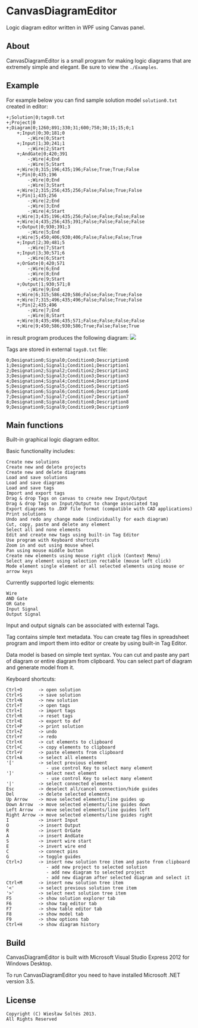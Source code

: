 ﻿# CanvasDiagramEditor

  Logic diagram editor written in WPF using Canvas panel.

## About

  CanvasDiagramEditor is a small program for making logic diagrams
  that are extremely simple and elegant. Be sure to view the `./Examples`.

## Example

  For example below you can find sample solution model `solution0.txt` created in editor:

    +;Solution|0;tags0.txt
    +;Project|0
    +;Diagram|0;1260;891;330;31;600;750;30;15;15;0;1
        +;Input|0;30;181;0
            -;Wire|0;Start
        +;Input|1;30;241;1
            -;Wire|2;Start
        +;AndGate|0;420;391
            -;Wire|4;End
            -;Wire|5;Start
        +;Wire|0;315;196;435;196;False;True;True;False
        +;Pin|0;435;196
            -;Wire|0;End
            -;Wire|3;Start
        +;Wire|2;315;256;435;256;False;False;True;False
        +;Pin|1;435;256
            -;Wire|2;End
            -;Wire|3;End
            -;Wire|4;Start
        +;Wire|3;435;196;435;256;False;False;False;False
        +;Wire|4;435;256;435;391;False;False;False;False
        +;Output|0;930;391;3
            -;Wire|5;End
        +;Wire|5;450;406;930;406;False;False;False;True
        +;Input|2;30;481;5
            -;Wire|7;Start
        +;Input|3;30;571;6
            -;Wire|6;Start
        +;OrGate|0;420;571
            -;Wire|6;End
            -;Wire|8;End
            -;Wire|9;Start
        +;Output|1;930;571;8
            -;Wire|9;End
        +;Wire|6;315;586;420;586;False;False;True;False
        +;Wire|7;315;496;435;496;False;False;True;False
        +;Pin|2;435;496
            -;Wire|7;End
            -;Wire|8;Start
        +;Wire|8;435;496;435;571;False;False;False;False
        +;Wire|9;450;586;930;586;True;False;False;True

  in result program produces the following diagram: <img src="http://i43.tinypic.com/nbzsp5.png" border="0">

  Tags are stored in external `tags0.txt` file:

    0;Designation0;Signal0;Condition0;Description0
    1;Designation1;Signal1;Condition1;Description1
    2;Designation2;Signal2;Condition2;Description2
    3;Designation3;Signal3;Condition3;Description3
    4;Designation4;Signal4;Condition4;Description4
    5;Designation5;Signal5;Condition5;Description5
    6;Designation6;Signal6;Condition6;Description6
    7;Designation7;Signal7;Condition7;Description7
    8;Designation8;Signal8;Condition8;Description8
    9;Designation9;Signal9;Condition9;Description9

## Main functions

  Built-in graphical logic diagram editor.
  
  Basic functionality includes:

    Create new solutions
    Create new and delete projects
    Create new and delete diagrams
    Load and save solutions
    Load and save diagrams
    Load and save tags
    Import and export tags
    Drag & drop Tags on canvas to create new Input/Output
    Drag & drop Tags on Input/Output to change associated tag
    Export diagrams to .DXF file format (compatible with CAD applications)
    Print solutions
    Undo and redo any change made (individually for each diagram)
    Cut, copy, paste and delete any element
    Select all and none elements
    Edit and create new tags using built-in Tag Editor
    Use program with Keyboard shortcuts
    Zoom in and out using mouse wheel
    Pan using mouse middle button
    Create new elements using mouse right click (Context Menu)
    Select any element using selection rectable (mouse left click)
    Mode element single element or all selected elements using mouse or arrow keys

  Currently supported logic elements:

    Wire
    AND Gate
    OR Gate
    Input Signal
    Output Signal

  Input and output signals can be associated with external Tags.
  
  Tag contains simple text metadata. You can create tag files in spreadsheet program and 
  import them into editor or create by using built-in Tag Editor.
  
  Data model is based on simple text syntax. You can cut and paste any part of diagram or entire diagram
  from clipboard. You can select part of diagram and generate model from it.

  Keyboard shortcuts:

    Ctrl+O      -> open solution
    Ctrl+S      -> save solution
    Ctrl+N      -> new solution
    Ctrl+T      -> open tags
    Ctrl+I      -> import tags
    Ctrl+R      -> reset tags
    Ctrl+E      -> export to dxf
    Ctrl+P      -> print solution
    Ctrl+Z      -> undo
    Ctrl+Y      -> redo
    Ctrl+X      -> cut elements to clipboard
    Ctrl+C      -> copy elements to clipboard
    Ctrl+V      -> paste elements from clipboard
    Ctrl+A      -> select all elements
    '['         -> select previous element
                   - use control Key to select many element
    ']'         -> select next element
                   - use control Key to select many element
    '|'         -> select connected elements
    Esc         -> deselect all/cancel connection/hide guides
    Del         -> delete selected elements
    Up Arrow    -> move selected elements/line guides up
    Down Arrow  -> move selected elements/line guides down
    Left Arrow  -> move selected elements/line guides left
    Right Arrow -> move selected elements/line guides right
    I           -> insert Input
    O           -> insert Output
    R           -> insert OrGate
    A           -> insert AndGate
    S           -> invert wire start
    E           -> invert wire end
    C           -> connect pins
    G           -> toggle guides
    Ctrl+J      -> insert new solution tree item and paste from clipboard
                   - add new project to selected solution
                   - add new diagram to selected project
                   - add new diagram after selected diagram and select it
    Ctrl+M      -> insert new solution tree item
    '<'         -> select previous solution tree item
    '>'         -> select next solution tree item
    F5          -> show solution explorer tab
    F6          -> show tag editor tab
    F7          -> show table editor tab
    F8          -> show model tab
    F9          -> show options tab
    Ctrl+H      -> show diagram history

## Build

  CanvasDiagramEditor is built with Microsoft Visual Studio Express 2012 for Windows Desktop. 
 
  To run CanvasDiagramEditor you need to have installed Microsoft .NET version 3.5.

## License 

    Copyright (C) Wiesław Šoltés 2013. 
    All Rights Reserved
